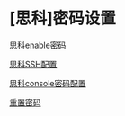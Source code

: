 # \[思科]密码设置

[思科enable密码](思科enable密码_dUEteEgjWC6h1xW5r451HQ.md "思科enable密码")

[思科SSH配置](思科SSH配置_mpn3KEPvjvaCUju14jN2Kz.md "思科SSH配置")

[思科console密码配置](思科console密码配置_uuPre4XKVdwfRtfZjqzcYf.md "思科console密码配置")

[重置密码](重置密码_nzzjhva2fUhMhzNmZgrAH2.md "重置密码")

